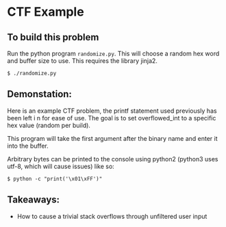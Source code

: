 # CTF Example
## To build this problem
Run the python program `randomize.py`. This will choose a random hex word and buffer size to use. This requires the library jinja2.
```
$ ./randomize.py
```

## Demonstation:
Here is an example CTF problem, the printf statement used previously has been left i n for ease of use. The goal is to set overflowed_int to a specific hex value (random per build).

This program will take the first argument after the binary name and enter it into the buffer.

Arbitrary bytes can be printed to the console using python2 (python3 uses utf-8, which will cause issues) like so:
```
$ python -c "print('\x01\xFF')"
```

## Takeaways:
- How to cause a trivial stack overflows through unfiltered user input

